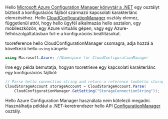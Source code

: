 Hello [Microsoft Azure Configuration Manager könyvtár a .NET](https://www.nuget.org/packages/Microsoft.WindowsAzure.ConfigurationManager/) egy osztályt biztosít a konfigurációs fájlból származó kapcsolati karakterlánc elemzéséhez. Hello [CloudConfigurationManager](https://msdn.microsoft.com/library/azure/mt634650.aspx) osztály elemez, függetlenül attól, hogy hello ügyfél alkalmazás hello asztalon, egy mobileszközön, egy Azure virtuális gépen, vagy egy Azure-felhőszolgáltatásban fut-e a konfigurációs beállításokat.

tooreference hello CloudConfigurationManager csomagra, adja hozzá a következő hello `using` irányelv:

```csharp
using Microsoft.Azure; //Namespace for CloudConfigurationManager
```

Íme egy példa bemutatja, hogyan tooretrieve egy kapcsolati karakterlánc egy konfigurációs fájlból:

```csharp
// Parse hello connection string and return a reference toohello storage account.
CloudStorageAccount storageAccount = CloudStorageAccount.Parse(
    CloudConfigurationManager.GetSetting("StorageConnectionString"));
```

Hello Azure Configuration Manager használata nem kötelező megadni. Használhatja például a .NET-keretrendszer hello API [ConfigurationManager](https://msdn.microsoft.com/library/system.configuration.configurationmanager.aspx) osztály.

